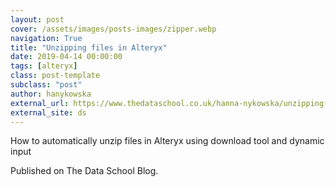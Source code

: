 ```yaml
---
layout: post
cover: /assets/images/posts-images/zipper.webp
navigation: True
title: "Unzipping files in Alteryx"
date: 2019-04-14 00:00:00
tags: [alteryx]
class: post-template
subclass: "post"
author: hanykowska
external_url: https://www.thedataschool.co.uk/hanna-nykowska/unzipping-files-in-alteryx/
external_site: ds
---
```


How to automatically unzip files in Alteryx using download tool and dynamic input

Published on The Data School Blog.
